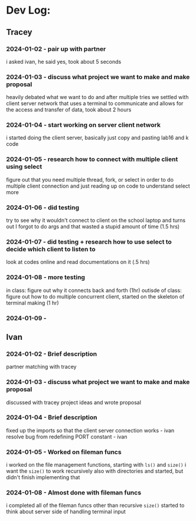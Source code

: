 # Dev Log:

## Tracey

### 2024-01-02 - pair up with partner
i asked ivan, he said yes, took about 5 seconds

### 2024-01-03 - discuss what project we want to make and make proposal
heavily debated what we want to do and after multiple tries we settled with client server network that uses
a terminal to communicate and allows for the access and transfer of data, took about 2 hours

### 2024-01-04 - start working on server client network
i started doing the client server, basically just copy and pasting lab16 and k code

### 2024-01-05 - research how to connect with multiple client using select
figure out that you need multiple thread, fork, or select in order to do multiple client connection and just reading
up on code to understand select more

### 2024-01-06 - did testing
try to see why it wouldn't connect to client on the school laptop and turns out I forgot to do args and that wasted
a stupid amount of time (1.5 hrs)

### 2024-01-07 - did testing + research how to use select to decide which client to listen to
look at codes online and read documentations on it (.5 hrs)

### 2024-01-08 - more testing
in class: figure out why it connects back and forth (1hr)
outisde of class: figure out how to do multiple concurrent client, started on the skeleton of terminal making (1 hr)

### 2024-01-09 - 


## Ivan

### 2024-01-02 - Brief description
partner matching with tracey

### 2024-01-03 - discuss what project we want to make and make proposal
discussed with tracey project ideas and wrote proposal

### 2024-01-04 - Brief description
fixed up the imports so that the client server connection works - ivan
resolve bug from redefining PORT constant - ivan

### 2024-01-05 - Worked on fileman funcs
i worked on the file management functions, starting with `ls()` and `size()`
i want the `size()` to work recursively also with directories and started, but didn't finish implementing that

### 2024-01-08 - Almost done with fileman funcs
i completed all of the fileman funcs other than recursive `size()`
started to think about server side of handling terminal input